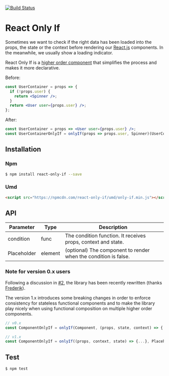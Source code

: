 [![Build Status](https://travis-ci.org/MicheleBertoli/react-only-if.svg?branch=master)](https://travis-ci.org/MicheleBertoli/react-only-if)

# React Only If

Sometimes we want to check if the right data has been loaded into the props, the state or the context before rendering our [React.js](https://facebook.github.io/react/)
components. In the meanwhile, we usually show a loading indicator.

React Only If is a [higher order component](https://medium.com/@dan_abramov/mixins-are-dead-long-live-higher-order-components-94a0d2f9e750#.euq910vh3)
that simplifies the process and makes it more declarative.

Before:

```jsx
const UserContainer = props => {
  if (!props.user) {
    return <Spinner />;
  }
  return <User user={props.user} />;
};
```

After:

```jsx
const UserContainer = props => <User user={props.user} />;
const UserContainerOnlyIf = onlyIf(props => props.user, Spinner)(UserContainer);
```

## Installation

### Npm

```bash
$ npm install react-only-if --save
```

### Umd

```html
<script src="https://npmcdn.com/react-only-if/umd/only-if.min.js"></script>
```

## API

Parameter   | Type    | Description
----------- | ------- | -----------
condition   | func    | The condition function. It receives props, context and state.
Placeholder | element | (optional) The component to render when the condition is false.

### Note for version 0.x users

Following a discussion in [#2](https://github.com/MicheleBertoli/react-only-if/pull/2#issuecomment-241388231),
the library has been recently rewritten (thanks [Frederik](https://github.com/m90)).

The version 1.x introduces some breaking changes in order to enforce consistency for stateless functional components
and to make the library play nicely when using functional composition on multiple higher order components.

```javascript
// v0.x
const ComponentOnlyIf = onlyIf(Component, (props, state, context) => {...}, Placeholder);

// v1.x
const ComponentOnlyIf = onlyIf((props, context, state) => {...}, Placeholder)(Component);
```

## Test

```bash∏
$ npm test
```

